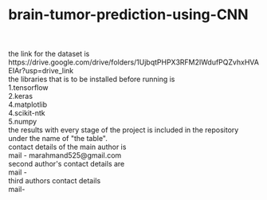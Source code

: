 # brain-tumor-prediction-using-CNN
<br>
<br>
the link for the dataset is https://drive.google.com/drive/folders/1UjbqtPHPX3RFM2IWdufPQZvhxHVAEIAr?usp=drive_link
<br>
the libraries that is to be installed before running is 
<br>
1.tensorflow
<br>
2.keras
<br>
4.matplotlib
<br>
4.scikit-ntk
<br>
5.numpy
<br>
the results with every stage of the project is included in the repository under the name of "the table".
<br>
contact details of the main author is 
<br>
mail - marahmand525@gmail.com
<br>
second author's contact details are
<br>
mail - 
<br>
third authors contact details
<br>
mail-

